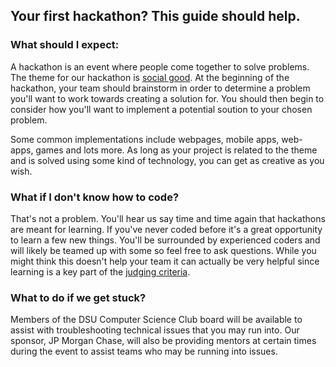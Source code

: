 ## Your first hackathon? This guide should help.

### What should I expect:

A hackathon is an event where people come together to solve problems. The theme for our hackathon is [social good](https://www.socialchangecentral.com/what-is-social-good/). At the beginning of the hackathon, your team should brainstorm in order to determine a problem you'll want to work towards creating a solution for. You should then begin to consider how you'll want to implement a potential soution to your chosen problem. 

Some common implementations include webpages, mobile apps, web-apps, games and lots more. As long as your project is related to the theme and is solved using some kind of technology, you can get as creative as you wish.

### What if I don't know how to code?

That's not a problem. You'll hear us say time and time again that hackathons are meant for learning. If you've never coded before it's a great opportunity to learn a few new things. You'll be surrounded by experienced coders and will likely be teamed up with some so feel free to ask questions. While you might think this doesn't help your team it can actually be very helpful since learning is a key part of the [judging criteria](https://github.com/DSU-CS-Club/CodeSwarm2020/blob/master/JudgingCriteria.md). 

### What to do if we get stuck?

Members of the DSU Computer Science Club board will be available to assist with troubleshooting technical issues that you may run into. Our sponsor, JP Morgan Chase, will also be providing mentors at certain times during the event to assist teams who may be running into issues.

